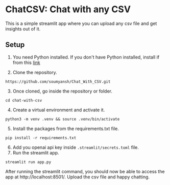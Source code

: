 # ChatCSV: Chat with any CSV
This is a simple streamlit app where you can upload any csv file and get insights out of it.

## Setup 
1. You need Python installed. If you don't have Python installed, install if from this [link](https://www.python.org/downloads/)

2. Clone the repository. 
```
https://github.com/soumyansh/Chat_With_CSV.git
```

3. Once cloned, go inside the repository or folder.
```
cd chat-with-csv
```

4. Create a virtual environment and activate it.
```
python3 -m venv .venv && source .venv/bin/activate
```

5. Install the packages from the requirements.txt file.
```
pip install -r requirements.txt
```
6. Add you openai api key inside `.streamlit/secrets.toml` file.
7. Run the streamlit app.
```
streamlit run app.py
```

After running the streamlit command, you should now be able to access the app at http://localhost:8501/. Upload the csv file and happy chatting.